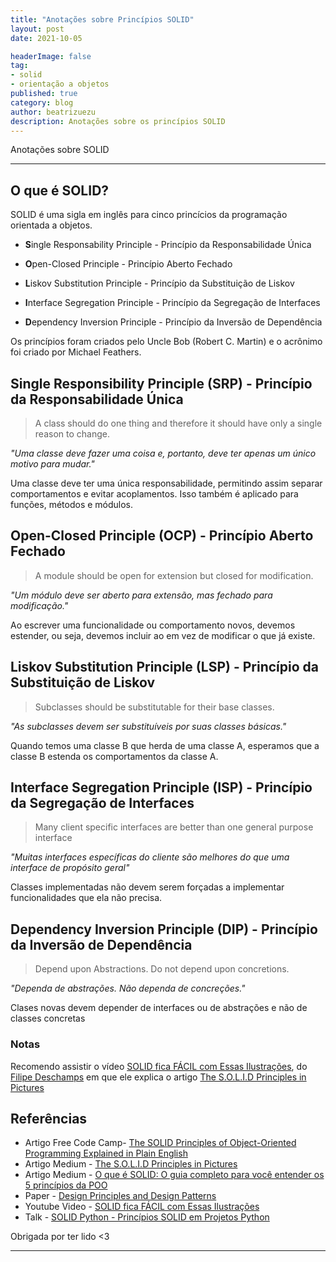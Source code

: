 ```yaml
---
title: "Anotações sobre Princípios SOLID"
layout: post
date: 2021-10-05

headerImage: false
tag:
- solid
- orientação a objetos
published: true
category: blog
author: beatrizuezu
description: Anotações sobre os princípios SOLID
---
```

Anotações sobre SOLID

---

## O que é SOLID?

SOLID é uma sigla em inglês para cinco princícios da programação orientada a objetos.

- **S**ingle Responsability Principle - Princípio da Responsabilidade Única

- **O**pen-Closed Principle - Princípio Aberto Fechado

- **L**iskov Substitution Principle - Princípio da Substituição de Liskov

- **I**nterface Segregation Principle - Princípio da Segregação de Interfaces

- **D**ependency Inversion Principle - Princípio da Inversão de Dependência

Os princípios foram criados pelo Uncle Bob (Robert C. Martin) e o acrônimo foi criado por Michael Feathers.

## Single Responsibility Principle (SRP) - Princípio da Responsabilidade Única
> A class should do one thing and therefore it should have only a single reason to change.

*"Uma classe deve fazer uma coisa e, portanto, deve ter apenas um único motivo para mudar."*

Uma classe deve ter uma única responsabilidade, permitindo assim separar comportamentos e evitar acoplamentos.
Isso também é aplicado para funções, métodos e módulos.


## Open-Closed Principle (OCP) - Princípio Aberto Fechado
> A module should be open for extension but closed for modification.

*"Um módulo deve ser aberto para extensão, mas fechado para modificação."*

Ao escrever uma funcionalidade ou comportamento novos, devemos estender, ou seja, devemos incluir ao em vez de modificar o que já existe.


## Liskov Substitution Principle (LSP) - Princípio da Substituição de Liskov

> Subclasses should be substitutable for their base classes.

*"As subclasses devem ser substituíveis por suas classes básicas."*

Quando temos uma classe B que herda de uma classe A, esperamos que a classe B estenda os comportamentos da classe A.


## Interface Segregation Principle (ISP) - Princípio da Segregação de Interfaces

> Many client specific interfaces are better than one general purpose interface

*"Muitas interfaces específicas do cliente são melhores do que uma interface de propósito geral"*

Classes implementadas não devem serem forçadas a implementar funcionalidades que ela não precisa.


## Dependency Inversion Principle (DIP) - Princípio da Inversão de Dependência

> Depend upon Abstractions. Do not depend upon concretions.

*"Dependa de abstrações. Não dependa de concreções."*

Clases novas devem depender de interfaces ou de abstrações e não de classes concretas


### Notas
 Recomendo assistir o vídeo [SOLID fica FÁCIL com Essas Ilustrações](https://www.youtube.com/watch?v=6SfrO3D4dHM), do [Filipe Deschamps](https://twitter.com/FilipeDeschamps) em que ele explica o artigo [The S.O.L.I.D Principles in Pictures](https://medium.com/backticks-tildes/the-s-o-l-i-d-principles-in-pictures-b34ce2f1e898)

## Referências

- Artigo Free Code Camp- [The SOLID Principles of Object-Oriented Programming Explained in Plain English](https://www.freecodecamp.org/news/solid-principles-explained-in-plain-english/)
- Artigo Medium - [The S.O.L.I.D Principles in Pictures](https://medium.com/backticks-tildes/the-s-o-l-i-d-principles-in-pictures-b34ce2f1e898)
- Artigo Medium - [O que é SOLID: O guia completo para você entender os 5 princípios da POO](https://medium.com/desenvolvendo-com-paixao/o-que-%C3%A9-solid-o-guia-completo-para-voc%C3%AA-entender-os-5-princ%C3%ADpios-da-poo-2b937b3fc530)
- Paper - [Design Principles and Design Patterns](https://fi.ort.edu.uy/innovaportal/file/2032/1/design_principles.pdf)
- Youtube Video - [SOLID fica FÁCIL com Essas Ilustrações](https://www.youtube.com/watch?v=6SfrO3D4dHM)
- Talk - [SOLID Python - Princípios SOLID em Projetos Python](https://pgrangeiro.github.io/solid-python-talk/)

Obrigada por ter lido <3

---
